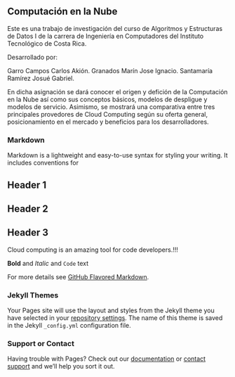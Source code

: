 ## Computación en la Nube

Este es una trabajo de investigación del curso de Algoritmos y Estructuras de Datos I de la carrera de Ingeniería en Computadores del Instituto Tecnológico de Costa Rica.


Desarrollado por:

Garro Campos Carlos Akión.
Granados Marín Jose Ignacio.
Santamaría Ramírez Josué Gabriel.

  En dicha asignación se dará conocer el origen y defición de la Computación en la Nube así como sus conceptos básicos, modelos de despligue y modelos de servicio. Asimismo, se mostrará una comparativa entre tres principales provedores de Cloud Computing según su oferta general, posicionamiento en el mercado y beneficios para los desarrolladores.

### Markdown

Markdown is a lightweight and easy-to-use syntax for styling your writing. It includes conventions for



## Header 1
## Header 2
## Header 3

Cloud computing is an amazing tool for code developers.!!!

**Bold** and _Italic_ and `Code` text



For more details see [GitHub Flavored Markdown](https://guides.github.com/features/mastering-markdown/).

### Jekyll Themes

Your Pages site will use the layout and styles from the Jekyll theme you have selected in your [repository settings](https://github.com/NachoGranados/ITCR.DATOS1.Investigacion/settings). The name of this theme is saved in the Jekyll `_config.yml` configuration file.

### Support or Contact

Having trouble with Pages? Check out our [documentation](https://help.github.com/categories/github-pages-basics/) or [contact support](https://github.com/contact) and we’ll help you sort it out.
